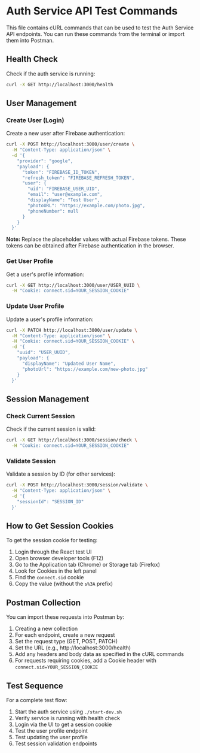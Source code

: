 # Auth Service API Test Commands

This file contains cURL commands that can be used to test the Auth Service API endpoints. You can run these commands from the terminal or import them into Postman.

## Health Check

Check if the auth service is running:

```bash
curl -X GET http://localhost:3000/health
```

## User Management

### Create User (Login)

Create a new user after Firebase authentication:

```bash
curl -X POST http://localhost:3000/user/create \
  -H "Content-Type: application/json" \
  -d '{
    "provider": "google",
    "payload": {
      "token": "FIREBASE_ID_TOKEN",
      "refresh_token": "FIREBASE_REFRESH_TOKEN",
      "user": {
        "uid": "FIREBASE_USER_UID",
        "email": "user@example.com",
        "displayName": "Test User",
        "photoURL": "https://example.com/photo.jpg",
        "phoneNumber": null
      }
    }
  }'
```

**Note:** Replace the placeholder values with actual Firebase tokens. These tokens can be obtained after Firebase authentication in the browser.

### Get User Profile

Get a user's profile information:

```bash
curl -X GET http://localhost:3000/user/USER_UUID \
  -H "Cookie: connect.sid=YOUR_SESSION_COOKIE"
```

### Update User Profile

Update a user's profile information:

```bash
curl -X PATCH http://localhost:3000/user/update \
  -H "Content-Type: application/json" \
  -H "Cookie: connect.sid=YOUR_SESSION_COOKIE" \
  -d '{
    "uuid": "USER_UUID",
    "payload": {
      "displayName": "Updated User Name",
      "photoUrl": "https://example.com/new-photo.jpg"
    }
  }'
```

## Session Management

### Check Current Session

Check if the current session is valid:

```bash
curl -X GET http://localhost:3000/session/check \
  -H "Cookie: connect.sid=YOUR_SESSION_COOKIE"
```

### Validate Session

Validate a session by ID (for other services):

```bash
curl -X POST http://localhost:3000/session/validate \
  -H "Content-Type: application/json" \
  -d '{
    "sessionId": "SESSION_ID"
  }'
```

## How to Get Session Cookies

To get the session cookie for testing:

1. Login through the React test UI
2. Open browser developer tools (F12)
3. Go to the Application tab (Chrome) or Storage tab (Firefox)
4. Look for Cookies in the left panel
5. Find the `connect.sid` cookie
6. Copy the value (without the `s%3A` prefix)

## Postman Collection

You can import these requests into Postman by:

1. Creating a new collection
2. For each endpoint, create a new request
3. Set the request type (GET, POST, PATCH)
4. Set the URL (e.g., http://localhost:3000/health)
5. Add any headers and body data as specified in the cURL commands
6. For requests requiring cookies, add a Cookie header with `connect.sid=YOUR_SESSION_COOKIE`

## Test Sequence

For a complete test flow:

1. Start the auth service using `./start-dev.sh`
2. Verify service is running with health check
3. Login via the UI to get a session cookie
4. Test the user profile endpoint
5. Test updating the user profile
6. Test session validation endpoints 